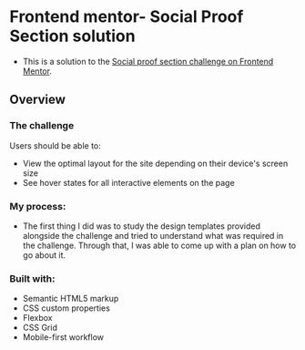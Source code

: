 # Frontend mentor- Social Proof Section solution
- This is a solution to the [Social proof section challenge on Frontend Mentor](https://www.frontendmentor.io/challenges/social-proof-section-6e0qTv_bA).

## Overview

### The challenge
 Users should be able to:

- View the optimal layout for the site depending on their device's screen size
- See hover states for all interactive elements on the page
  
### My process:
- The first thing I did was to study the design templates provided alongside the challenge and tried to understand what was required in the challenge. Through that, I was able to come up with a plan on how to go about it.

### Built with:
- Semantic HTML5 markup
- CSS custom properties
- Flexbox
- CSS Grid
- Mobile-first workflow
